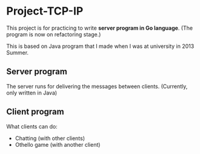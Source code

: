 # Project-TCP-IP
This project is for practicing to write **server program in Go language**.
(The program is now on refactoring stage.)

This is based on Java program that I made when I was at university in 2013 Summer.

## Server program
The server runs for delivering the messages between clients.
(Currently, only written in Java)

## Client program
What clients can do:
  - Chatting (with other clients)
  - Othello game (with another client)
  

